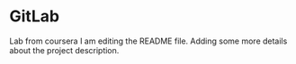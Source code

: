 # GitLab
Lab from coursera
I am editing the README file. Adding some more details about the project description.
